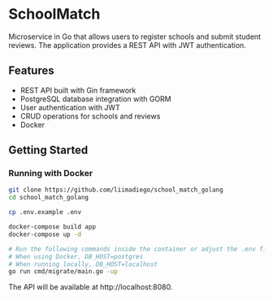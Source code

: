 # SchoolMatch

Microservice in Go that allows users to register schools and submit student reviews. The application provides a REST API with JWT authentication.

## Features

- REST API built with Gin framework
- PostgreSQL database integration with GORM
- User authentication with JWT
- CRUD operations for schools and reviews
- Docker

## Getting Started

### Running with Docker

```bash
git clone https://github.com/liimadiego/school_match_golang
cd school_match_golang

cp .env.example .env

docker-compose build app
docker-compose up -d

# Run the following commands inside the container or adjust the .env file to point to the correct host
# When using Docker, DB_HOST=postgres
# When running locally, DB_HOST=localhost
go run cmd/migrate/main.go -up
```

The API will be available at http://localhost:8080.
